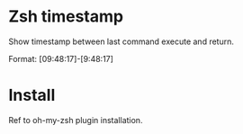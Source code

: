 Zsh timestamp
=====

Show timestamp between last command execute and return.

Format: [09:48:17]-[9:48:17]

Install
=====

Ref to oh-my-zsh plugin installation.

